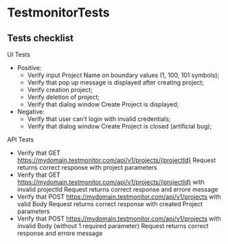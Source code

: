 # TestmonitorTests
## Tests checklist 
UI Tests
- Positive:
    - Verify input Project Name on boundary values (1, 100, 101 symbols);
    - Verify that pop up message is displayed after creating project;
    - Verify creation project;
    - Verify deletion of project;
    - Verify that dialog window Create Project is displayed;
 - Negative:
    - Verify that user can't login with invalid credentials;
    - Verify that dialog window Create Project is closed (artificial bug);

API Tests
- Verify that GET https://mydomain.testmonitor.com/api/v1/projects/{projectId} Request returns correct response with project parameters
- Verify that GET https://mydomain.testmonitor.com/api/v1/projects/{projectId} with invalid projectId Request returns correct response and errore message
- Verify that POST https://mydomain.testmonitor.com/api/v1/projects with valid Body Request returns correct response with created Project parameters
- Verify that POST https://mydomain.testmonitor.com/api/v1/projects with invalid Body (without 1 required parameter) Request returns correct response and errore message
 
